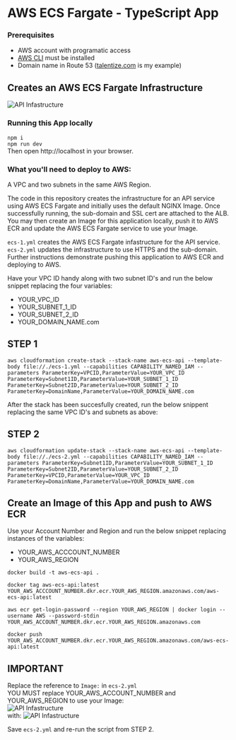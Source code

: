 # AWS ECS Fargate - TypeScript App

### Prerequisites

- AWS account with programatic access
- [AWS CLI](https://aws.amazon.com/cli/) must be installed
- Domain name in Route 53 ([talentize.com](https://www.talentize.com) is my example)

## Creates an AWS ECS Fargate Infrastructure

![API Infastructure](https://www.aaronwht.com/images/fargate/fargate-nginx.png)

### Running this App locally

`npm i`  
`npm run dev`  
Then open http://localhost in your browser.

### What you'll need to deploy to AWS:

A VPC and two subnets in the same AWS Region.

The code in this repository creates the infrastructure for an API service using AWS ECS Fargate and initially uses the default NGINX Image. Once successfully running, the sub-domain and SSL cert are attached to the ALB. You may then create an Image for this application locally, push it to AWS ECR and update the AWS ECS Fargate service to use your Image.

`ecs-1.yml` creates the AWS ECS Fargate infastructure for the API service.  
`ecs-2.yml` updates the infrastructure to use HTTPS and the sub-domain.  
Further instructions demonstrate pushing this application to AWS ECR and deploying to AWS.

Have your VPC ID handy along with two subnet ID's and run the below snippet replacing the four variables:

- YOUR_VPC_ID
- YOUR_SUBNET_1_ID
- YOUR_SUBNET_2_ID
- YOUR_DOMAIN_NAME.com

## STEP 1

`aws cloudformation create-stack --stack-name aws-ecs-api --template-body file://./ecs-1.yml --capabilities CAPABILITY_NAMED_IAM --parameters ParameterKey=VPCID,ParameterValue=YOUR_VPC_ID ParameterKey=Subnet1ID,ParameterValue=YOUR_SUBNET_1_ID ParameterKey=Subnet2ID,ParameterValue=YOUR_SUBNET_2_ID  ParameterKey=DomainName,ParameterValue=YOUR_DOMAIN_NAME.com`

After the stack has been succesfully created, run the below snippent replacing the same VPC ID's and subnets as above:

## STEP 2

`aws cloudformation update-stack --stack-name aws-ecs-api --template-body file://./ecs-2.yml --capabilities CAPABILITY_NAMED_IAM --parameters ParameterKey=Subnet1ID,ParameterValue=YOUR_SUBNET_1_ID ParameterKey=Subnet2ID,ParameterValue=YOUR_SUBNET_2_ID ParameterKey=VPCID,ParameterValue=YOUR_VPC_ID ParameterKey=DomainName,ParameterValue=YOUR_DOMAIN_NAME.com`

## Create an Image of this App and push to AWS ECR

Use your Account Number and Region and run the below snippet replacing instances of the variables:

- YOUR_AWS_ACCCOUNT_NUMBER
- YOUR_AWS_REGION

```
docker build -t aws-ecs-api .

docker tag aws-ecs-api:latest YOUR_AWS_ACCCOUNT_NUMBER.dkr.ecr.YOUR_AWS_REGION.amazonaws.com/aws-ecs-api:latest

aws ecr get-login-password --region YOUR_AWS_REGION | docker login --username AWS --password-stdin YOUR_AWS_ACCOUNT_NUMBER.dkr.ecr.YOUR_AWS_REGION.amazonaws.com

docker push YOUR_AWS_ACCOUNT_NUMBER.dkr.ecr.YOUR_AWS_REGION.amazonaws.com/aws-ecs-api:latest
```

## IMPORTANT

Replace the reference to `Image:` in `ecs-2.yml`  
YOU MUST replace YOUR_AWS_ACCOUNT_NUMBER and YOUR_AWS_REGION to use your Image:  
![API Infastructure](https://www.aaronwht.com/images/fargate/aws-ecr-001.png)  
with:
![API Infastructure](https://www.aaronwht.com/images/fargate/aws-ecr-002.png)

Save `ecs-2.yml` and re-run the script from STEP 2.
